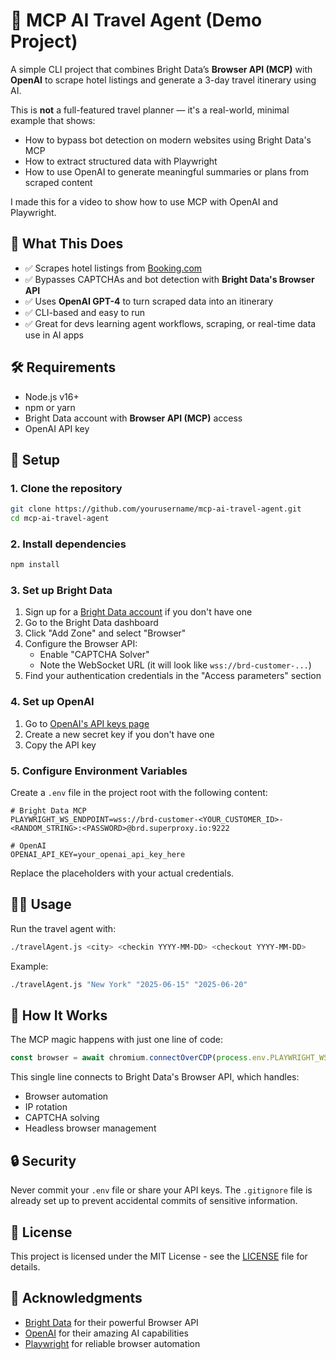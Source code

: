 # 🧪 MCP AI Travel Agent (Demo Project)

A simple CLI project that combines Bright Data’s **Browser API (MCP)** with **OpenAI** to scrape hotel listings and generate a 3-day travel itinerary using AI.

This is **not** a full-featured travel planner — it's a real-world, minimal example that shows:
- How to bypass bot detection on modern websites using Bright Data's MCP
- How to extract structured data with Playwright
- How to use OpenAI to generate meaningful summaries or plans from scraped content

I made this for a video to show how to use MCP with OpenAI and Playwright.

## 🚀 What This Does

- ✅ Scrapes hotel listings from [Booking.com](https://booking.com)
- ✅ Bypasses CAPTCHAs and bot detection with **Bright Data's Browser API**
- ✅ Uses **OpenAI GPT-4** to turn scraped data into an itinerary
- ✅ CLI-based and easy to run
- ✅ Great for devs learning agent workflows, scraping, or real-time data use in AI apps


## 🛠️ Requirements

- Node.js v16+
- npm or yarn
- Bright Data account with **Browser API (MCP)** access
- OpenAI API key

## 🔧 Setup

### 1. Clone the repository
```bash
git clone https://github.com/yourusername/mcp-ai-travel-agent.git
cd mcp-ai-travel-agent
```

### 2. Install dependencies
```bash
npm install
```

### 3. Set up Bright Data

1. Sign up for a [Bright Data account](https://brdta.com/fknight) if you don't have one
2. Go to the Bright Data dashboard
3. Click "Add Zone" and select "Browser"
4. Configure the Browser API:
   - Enable "CAPTCHA Solver"
   - Note the WebSocket URL (it will look like `wss://brd-customer-...`)
5. Find your authentication credentials in the "Access parameters" section

### 4. Set up OpenAI

1. Go to [OpenAI's API keys page](https://platform.openai.com/account/api-keys)
2. Create a new secret key if you don't have one
3. Copy the API key

### 5. Configure Environment Variables

Create a `.env` file in the project root with the following content:

```env
# Bright Data MCP
PLAYWRIGHT_WS_ENDPOINT=wss://brd-customer-<YOUR_CUSTOMER_ID>-<RANDOM_STRING>:<PASSWORD>@brd.superproxy.io:9222

# OpenAI
OPENAI_API_KEY=your_openai_api_key_here
```

Replace the placeholders with your actual credentials.

## 🏃‍♂️ Usage

Run the travel agent with:

```bash
./travelAgent.js <city> <checkin YYYY-MM-DD> <checkout YYYY-MM-DD>
```

Example:
```bash
./travelAgent.js "New York" "2025-06-15" "2025-06-20"
```

## 🤖 How It Works

The MCP magic happens with just one line of code:

```javascript
const browser = await chromium.connectOverCDP(process.env.PLAYWRIGHT_WS_ENDPOINT);
```

This single line connects to Bright Data's Browser API, which handles:
- Browser automation
- IP rotation
- CAPTCHA solving
- Headless browser management

## 🔒 Security

Never commit your `.env` file or share your API keys. The `.gitignore` file is already set up to prevent accidental commits of sensitive information.

## 📝 License

This project is licensed under the MIT License - see the [LICENSE](LICENSE) file for details.

## 🙏 Acknowledgments

- [Bright Data](https://brdta.com/fknight) for their powerful Browser API
- [OpenAI](https://openai.com/) for their amazing AI capabilities
- [Playwright](https://playwright.dev/) for reliable browser automation
